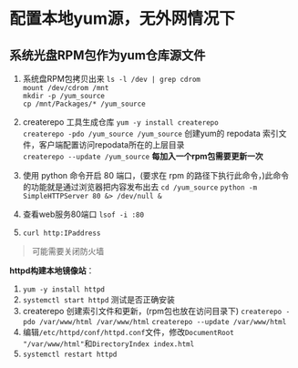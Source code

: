 # 配置本地yum源，无外网情况下

系统光盘RPM包作为yum仓库源文件
------------------
1. 系统盘RPM包拷贝出来
`ls -l /dev | grep cdrom`<br>
`mount /dev/cdrom /mnt`<br>
`mkdir -p /yum_source`<br>
`cp /mnt/Packages/* /yum_source`<br>
2. createrepo 工具生成仓库
`yum -y install createrepo`<br>
`createrepo -pdo /yum_source /yum_source` 创建yum的 repodata 索引文件，客户端配置访问repodata所在的上层目录<br>
`createrepo --update /yum_source` **每加入一个rpm包需要更新一次**<br>

3. 使用 python 命令开启 80 端口，(要求在 rpm 的路径下执行此命令，)此命令的功能就是通过浏览器把内容发布出去
`cd /yum_source`
`python -m SimpleHTTPServer 80 &> /dev/null &`
5. 查看web服务80端口
`lsof -i :80`
6. `curl http:IPaddress`

> 可能需要关闭防火墙

**httpd构建本地镜像站**：
1. `yum -y install httpd`
2. `systemctl start httpd` 测试是否正确安装
3. createrepo 创建索引文件和更新，(rpm包也放在访问目录下)
`createrepo -pdo /var/www/html /var/www/html`
`createrepo --update /var/www/html`
4. 编辑`/etc/httpd/conf/httpd.conf`文件，修改`DocumentRoot "/var/www/html"`和`DirectoryIndex index.html`
5. `systemctl restart httpd`
